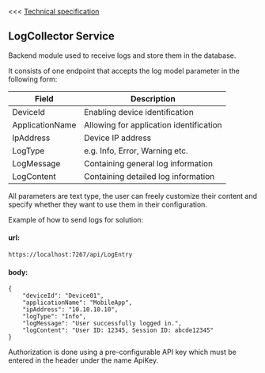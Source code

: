 <<< [Technical specification](techspec.md)

## LogCollector Service

Backend module used to receive logs and store them in the database.

It consists of one endpoint that accepts the log model parameter in the following form:

|Field|Description|
|--|--|
|DeviceId|Enabling device identification|
|ApplicationName|Allowing for application identification|
|IpAddress|Device IP address|
|LogType|e.g. Info, Error, Warning etc.|
|LogMessage|Containing general log information|
|LogContent|Containing detailed log information|

All parameters are text type, the user can freely customize their content 
and specify whether they want to use them in their configuration. 

Example of how to send logs for solution:

#### url: 
```
https://localhost:7267/api/LogEntry
````
#### body: 
```
{
    "deviceId": "Device01",
    "applicationName": "MobileApp",
    "ipAddress": "10.10.10.10",
    "logType": "Info",
    "logMessage": "User successfully logged in.",
    "logContent": "User ID: 12345, Session ID: abcde12345"
}
```
Authorization is done using a pre-configurable API key which must be entered in the header under the name ApiKey.

